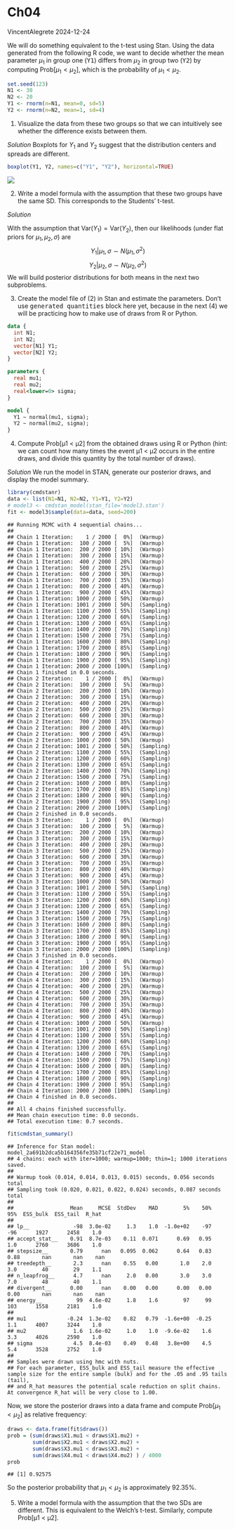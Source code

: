Ch04
================
VincentAlegrete
2024-12-24

We will do something equivalent to the t-test using Stan. Using the data
generated from the following R code, we want to decide whether the mean
parameter $\mu_1$ in group one (<tt>Y1</tt>) differs from $\mu_2$ in
group two (<tt>Y2</tt>) by computing $\text{Prob}[\mu_1 < \mu_2]$, which
is the probability of $\mu_1 < \mu_2$.

``` r
set.seed(123)
N1 <- 30
N2 <- 20
Y1 <- rnorm(n=N1, mean=0, sd=5)
Y2 <- rnorm(n=N2, mean=1, sd=4)
```

1)  Visualize the data from these two groups so that we can intuitively
    see whether the difference exists between them.

<i>Solution</i> Boxplots for $Y_1$ and $Y_2$ suggest that the
distribution centers and spreads are different.

``` r
boxplot(Y1, Y2, names=c("Y1", "Y2"), horizontal=TRUE)
```

![](Ch04_files/figure-gfm/unnamed-chunk-2-1.png)<!-- -->

2)  Write a model formula with the assumption that these two groups have
    the same SD. This corresponds to the Students’ t-test.

<i>Solution</i>

With the assumption that $\text{Var}(Y_1)=\text{Var}(Y_2)$, then our
likelihoods (under flat priors for $\mu_1,\mu_2,\sigma$) are
$$Y_1|\mu_1,\sigma\sim N(\mu_1,\sigma^2)$$
$$Y_2|\mu_2,\sigma\sim N(\mu_2,\sigma^2)$$ We will build posterior
distributions for both means in the next two subproblems.

3)  Create the model file of (2) in Stan and estimate the parameters.
    Don’t use <tt>generated quantities</tt> block here yet, because in
    the next (4) we will be practicing how to make use of draws from R
    or Python.

``` stan
data {
  int N1;
  int N2;
  vector[N1] Y1;
  vector[N2] Y2;
}

parameters {
  real mu1;
  real mu2;
  real<lower=0> sigma;
}

model {
  Y1 ~ normal(mu1, sigma);
  Y2 ~ normal(mu2, sigma);
}
```

4)  Compute Prob\[μ1 \< μ2\] from the obtained draws using R or Python
    (hint: we can count how many times the event μ1 \< μ2 occurs in the
    entire draws, and divide this quantity by the total number of
    draws).

<i>Solution</i> We run the model in STAN, generate our posterior draws,
and display the model summary.

``` r
library(cmdstanr)
data <- list(N1=N1, N2=N2, Y1=Y1, Y2=Y2)
# model3 <- cmdstan_model(stan_file='model3.stan')
fit <- model3$sample(data=data, seed=200)
```

    ## Running MCMC with 4 sequential chains...
    ## 
    ## Chain 1 Iteration:    1 / 2000 [  0%]  (Warmup) 
    ## Chain 1 Iteration:  100 / 2000 [  5%]  (Warmup) 
    ## Chain 1 Iteration:  200 / 2000 [ 10%]  (Warmup) 
    ## Chain 1 Iteration:  300 / 2000 [ 15%]  (Warmup) 
    ## Chain 1 Iteration:  400 / 2000 [ 20%]  (Warmup) 
    ## Chain 1 Iteration:  500 / 2000 [ 25%]  (Warmup) 
    ## Chain 1 Iteration:  600 / 2000 [ 30%]  (Warmup) 
    ## Chain 1 Iteration:  700 / 2000 [ 35%]  (Warmup) 
    ## Chain 1 Iteration:  800 / 2000 [ 40%]  (Warmup) 
    ## Chain 1 Iteration:  900 / 2000 [ 45%]  (Warmup) 
    ## Chain 1 Iteration: 1000 / 2000 [ 50%]  (Warmup) 
    ## Chain 1 Iteration: 1001 / 2000 [ 50%]  (Sampling) 
    ## Chain 1 Iteration: 1100 / 2000 [ 55%]  (Sampling) 
    ## Chain 1 Iteration: 1200 / 2000 [ 60%]  (Sampling) 
    ## Chain 1 Iteration: 1300 / 2000 [ 65%]  (Sampling) 
    ## Chain 1 Iteration: 1400 / 2000 [ 70%]  (Sampling) 
    ## Chain 1 Iteration: 1500 / 2000 [ 75%]  (Sampling) 
    ## Chain 1 Iteration: 1600 / 2000 [ 80%]  (Sampling) 
    ## Chain 1 Iteration: 1700 / 2000 [ 85%]  (Sampling) 
    ## Chain 1 Iteration: 1800 / 2000 [ 90%]  (Sampling) 
    ## Chain 1 Iteration: 1900 / 2000 [ 95%]  (Sampling) 
    ## Chain 1 Iteration: 2000 / 2000 [100%]  (Sampling) 
    ## Chain 1 finished in 0.0 seconds.
    ## Chain 2 Iteration:    1 / 2000 [  0%]  (Warmup) 
    ## Chain 2 Iteration:  100 / 2000 [  5%]  (Warmup) 
    ## Chain 2 Iteration:  200 / 2000 [ 10%]  (Warmup) 
    ## Chain 2 Iteration:  300 / 2000 [ 15%]  (Warmup) 
    ## Chain 2 Iteration:  400 / 2000 [ 20%]  (Warmup) 
    ## Chain 2 Iteration:  500 / 2000 [ 25%]  (Warmup) 
    ## Chain 2 Iteration:  600 / 2000 [ 30%]  (Warmup) 
    ## Chain 2 Iteration:  700 / 2000 [ 35%]  (Warmup) 
    ## Chain 2 Iteration:  800 / 2000 [ 40%]  (Warmup) 
    ## Chain 2 Iteration:  900 / 2000 [ 45%]  (Warmup) 
    ## Chain 2 Iteration: 1000 / 2000 [ 50%]  (Warmup) 
    ## Chain 2 Iteration: 1001 / 2000 [ 50%]  (Sampling) 
    ## Chain 2 Iteration: 1100 / 2000 [ 55%]  (Sampling) 
    ## Chain 2 Iteration: 1200 / 2000 [ 60%]  (Sampling) 
    ## Chain 2 Iteration: 1300 / 2000 [ 65%]  (Sampling) 
    ## Chain 2 Iteration: 1400 / 2000 [ 70%]  (Sampling) 
    ## Chain 2 Iteration: 1500 / 2000 [ 75%]  (Sampling) 
    ## Chain 2 Iteration: 1600 / 2000 [ 80%]  (Sampling) 
    ## Chain 2 Iteration: 1700 / 2000 [ 85%]  (Sampling) 
    ## Chain 2 Iteration: 1800 / 2000 [ 90%]  (Sampling) 
    ## Chain 2 Iteration: 1900 / 2000 [ 95%]  (Sampling) 
    ## Chain 2 Iteration: 2000 / 2000 [100%]  (Sampling) 
    ## Chain 2 finished in 0.0 seconds.
    ## Chain 3 Iteration:    1 / 2000 [  0%]  (Warmup) 
    ## Chain 3 Iteration:  100 / 2000 [  5%]  (Warmup) 
    ## Chain 3 Iteration:  200 / 2000 [ 10%]  (Warmup) 
    ## Chain 3 Iteration:  300 / 2000 [ 15%]  (Warmup) 
    ## Chain 3 Iteration:  400 / 2000 [ 20%]  (Warmup) 
    ## Chain 3 Iteration:  500 / 2000 [ 25%]  (Warmup) 
    ## Chain 3 Iteration:  600 / 2000 [ 30%]  (Warmup) 
    ## Chain 3 Iteration:  700 / 2000 [ 35%]  (Warmup) 
    ## Chain 3 Iteration:  800 / 2000 [ 40%]  (Warmup) 
    ## Chain 3 Iteration:  900 / 2000 [ 45%]  (Warmup) 
    ## Chain 3 Iteration: 1000 / 2000 [ 50%]  (Warmup) 
    ## Chain 3 Iteration: 1001 / 2000 [ 50%]  (Sampling) 
    ## Chain 3 Iteration: 1100 / 2000 [ 55%]  (Sampling) 
    ## Chain 3 Iteration: 1200 / 2000 [ 60%]  (Sampling) 
    ## Chain 3 Iteration: 1300 / 2000 [ 65%]  (Sampling) 
    ## Chain 3 Iteration: 1400 / 2000 [ 70%]  (Sampling) 
    ## Chain 3 Iteration: 1500 / 2000 [ 75%]  (Sampling) 
    ## Chain 3 Iteration: 1600 / 2000 [ 80%]  (Sampling) 
    ## Chain 3 Iteration: 1700 / 2000 [ 85%]  (Sampling) 
    ## Chain 3 Iteration: 1800 / 2000 [ 90%]  (Sampling) 
    ## Chain 3 Iteration: 1900 / 2000 [ 95%]  (Sampling) 
    ## Chain 3 Iteration: 2000 / 2000 [100%]  (Sampling) 
    ## Chain 3 finished in 0.0 seconds.
    ## Chain 4 Iteration:    1 / 2000 [  0%]  (Warmup) 
    ## Chain 4 Iteration:  100 / 2000 [  5%]  (Warmup) 
    ## Chain 4 Iteration:  200 / 2000 [ 10%]  (Warmup) 
    ## Chain 4 Iteration:  300 / 2000 [ 15%]  (Warmup) 
    ## Chain 4 Iteration:  400 / 2000 [ 20%]  (Warmup) 
    ## Chain 4 Iteration:  500 / 2000 [ 25%]  (Warmup) 
    ## Chain 4 Iteration:  600 / 2000 [ 30%]  (Warmup) 
    ## Chain 4 Iteration:  700 / 2000 [ 35%]  (Warmup) 
    ## Chain 4 Iteration:  800 / 2000 [ 40%]  (Warmup) 
    ## Chain 4 Iteration:  900 / 2000 [ 45%]  (Warmup) 
    ## Chain 4 Iteration: 1000 / 2000 [ 50%]  (Warmup) 
    ## Chain 4 Iteration: 1001 / 2000 [ 50%]  (Sampling) 
    ## Chain 4 Iteration: 1100 / 2000 [ 55%]  (Sampling) 
    ## Chain 4 Iteration: 1200 / 2000 [ 60%]  (Sampling) 
    ## Chain 4 Iteration: 1300 / 2000 [ 65%]  (Sampling) 
    ## Chain 4 Iteration: 1400 / 2000 [ 70%]  (Sampling) 
    ## Chain 4 Iteration: 1500 / 2000 [ 75%]  (Sampling) 
    ## Chain 4 Iteration: 1600 / 2000 [ 80%]  (Sampling) 
    ## Chain 4 Iteration: 1700 / 2000 [ 85%]  (Sampling) 
    ## Chain 4 Iteration: 1800 / 2000 [ 90%]  (Sampling) 
    ## Chain 4 Iteration: 1900 / 2000 [ 95%]  (Sampling) 
    ## Chain 4 Iteration: 2000 / 2000 [100%]  (Sampling) 
    ## Chain 4 finished in 0.0 seconds.
    ## 
    ## All 4 chains finished successfully.
    ## Mean chain execution time: 0.0 seconds.
    ## Total execution time: 0.7 seconds.

``` r
fit$cmdstan_summary()
```

    ## Inference for Stan model: model_2a691b2dca5b164356fe35b71cf22e71_model
    ## 4 chains: each with iter=1000; warmup=1000; thin=1; 1000 iterations saved.
    ## 
    ## Warmup took (0.014, 0.014, 0.013, 0.015) seconds, 0.056 seconds total
    ## Sampling took (0.020, 0.021, 0.022, 0.024) seconds, 0.087 seconds total
    ## 
    ##                  Mean     MCSE  StdDev    MAD        5%    50%   95%  ESS_bulk  ESS_tail  R_hat
    ## 
    ## lp__              -98  3.0e-02     1.3    1.0  -1.0e+02    -97   -96      1927      2458    1.0
    ## accept_stat__    0.91  8.7e-03    0.11  0.071      0.69   0.95   1.0      2760      3686    1.0
    ## stepsize__       0.79      nan   0.095  0.062      0.64   0.83  0.88       nan       nan    nan
    ## treedepth__       2.3      nan    0.55   0.00       1.0    2.0   3.0        40        29    1.1
    ## n_leapfrog__      4.7      nan     2.0   0.00       3.0    3.0   7.0        48        40    1.1
    ## divergent__      0.00      nan    0.00   0.00      0.00   0.00  0.00       nan       nan    nan
    ## energy__           99  4.6e-02     1.8    1.6        97     99   103      1558      2181    1.0
    ## 
    ## mu1             -0.24  1.3e-02    0.82   0.79  -1.6e+00  -0.25   1.1      4007      3244    1.0
    ## mu2               1.6  1.6e-02     1.0    1.0  -9.6e-02    1.6   3.3      4026      2590    1.0
    ## sigma             4.5  8.4e-03    0.49   0.48   3.8e+00    4.5   5.4      3528      2752    1.0
    ## 
    ## Samples were drawn using hmc with nuts.
    ## For each parameter, ESS_bulk and ESS_tail measure the effective sample size for the entire sample (bulk) and for the .05 and .95 tails (tail), 
    ## and R_hat measures the potential scale reduction on split chains. At convergence R_hat will be very close to 1.00.

Now, we store the posterior draws into a data frame and compute
$\text{Prob}[\mu_1 < \mu_2]$ as relative frequency:

``` r
draws <- data.frame(fit$draws())
prob = (sum(draws$X1.mu1 < draws$X1.mu2) +
        sum(draws$X2.mu1 < draws$X2.mu2) +
        sum(draws$X3.mu1 < draws$X3.mu2) +
        sum(draws$X4.mu1 < draws$X4.mu2) ) / 4000
prob
```

    ## [1] 0.92575

So the posterior probability that $\mu_1 < \mu_2$ is approximately
$92.35\%$.

5)  Write a model formula with the assumption that the two SDs are
    different. This is equivalent to the Welch’s t-test. Similarly,
    compute Prob\[μ1 \< μ2\].
